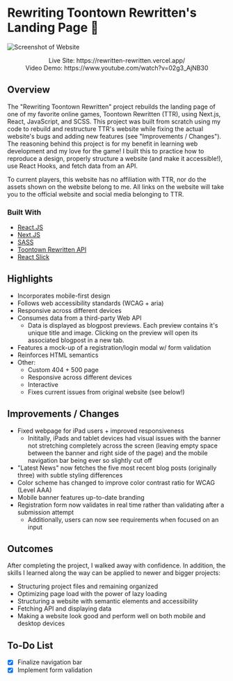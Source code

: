 # Rewriting Toontown Rewritten's Landing Page 👀

![Screenshot of Website](https://i.imgur.com/ucPzHl4.jpg)

<p align="center">
Live Site: https://rewritten-rewritten.vercel.app/
<br/>
Video Demo: https://www.youtube.com/watch?v=02g3_AjNB30
</p>

## Overview

The "Rewriting Toontown Rewritten" project rebuilds the landing page of one of my favorite online games, Toontown Rewritten (TTR), using Next.js, React, JavaScript, and SCSS. This project was built from scratch using my code to rebuild and restructure TTR's website while fixing the actual website's bugs and adding new features (see "Improvements / Changes"). The reasoning behind this project is for my benefit in learning web development and my love for the game! I built this to practice how to reproduce a design, properly structure a website (and make it accessible!), use React Hooks, and fetch data from an API.

To current players, this website has no affiliation with TTR, nor do the assets shown on the website belong to me. All links on the website will take you to the official website and social media belonging to TTR.

### Built With

- [React.JS](https://reactjs.org/)
- [Next.JS](https://nextjs.org/)
- [SASS](https://sass-lang.com/)
- [Toontown Rewritten API](https://github.com/ToontownRewritten/api-doc)
- [React Slick](https://react-slick.neostack.com/)

## Highlights

- Incorporates mobile-first design
- Follows web accessibility standards (WCAG + aria)
- Responsive across different devices
- Consumes data from a third-party Web API
  - Data is displayed as blogpost previews. Each preview contains it's unique title and image. Clicking on the preview will open its associated blogpost in a new tab.
- Features a mock-up of a registration/login modal w/ form validation
- Reinforces HTML semantics
- Other:
  - Custom 404 + 500 page
  - Responsive across different devices
  - Interactive
  - Fixes current issues from original website (see below!)

## Improvements / Changes

- Fixed webpage for iPad users + improved responsiveness
  - Inititally, iPads and tablet devices had visual issues with the banner not stretching completely across the screen (leaving empty space between the banner and right side of the page) and the mobile navigation bar being ever so slightly cut off
- "Latest News" now fetches the five most recent blog posts (originally three) with subtle styling differences
- Color scheme has changed to improve color contrast ratio for WCAG (Level AAA)
- Mobile banner features up-to-date branding
- Registration form now validates in real time rather than validating after a submission attempt
  - Additionally, users can now see requirements when focused on an input

## Outcomes

After completing the project, I walked away with confidence. In addition, the skills I learned along the way can be applied to newer and bigger projects:

- Structuring project files and remaining organized
- Optimizing page load with the power of lazy loading
- Structuring a website with semantic elements and accessibility
- Fetching API and displaying data
- Making a website look good and perform well on both mobile and desktop devices

## To-Do List

- [x] Finalize navigation bar
- [x] Implement form validation
